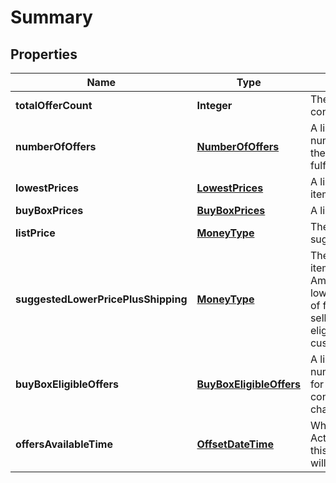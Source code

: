 
# Summary

## Properties
Name | Type | Description | Notes
------------ | ------------- | ------------- | -------------
**totalOfferCount** | **Integer** | The number of unique offers contained in NumberOfOffers. | 
**numberOfOffers** | [**NumberOfOffers**](NumberOfOffers.md) | A list that contains the total number of offers for the item for the given conditions and fulfillment channels. |  [optional]
**lowestPrices** | [**LowestPrices**](LowestPrices.md) | A list of the lowest prices for the item. |  [optional]
**buyBoxPrices** | [**BuyBoxPrices**](BuyBoxPrices.md) | A list of item prices. |  [optional]
**listPrice** | [**MoneyType**](MoneyType.md) | The list price of the item as suggested by the manufacturer. |  [optional]
**suggestedLowerPricePlusShipping** | [**MoneyType**](MoneyType.md) | The suggested lower price of the item, including shipping and Amazon Points. The suggested lower price is based on a range of factors, including historical selling prices, recent Buy Box-eligible prices, and input from customers for your products. |  [optional]
**buyBoxEligibleOffers** | [**BuyBoxEligibleOffers**](BuyBoxEligibleOffers.md) | A list that contains the total number of offers that are eligible for the Buy Box for the given conditions and fulfillment channels. |  [optional]
**offersAvailableTime** | [**OffsetDateTime**](OffsetDateTime.md) | When the status is ActiveButTooSoonForProcessing, this is the time when the offers will be available for processing. |  [optional]



